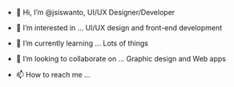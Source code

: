 - 👋 Hi, I’m @jsiswanto, UI/UX Designer/Developer
- 👀 I’m interested in ...
UI/UX design and front-end development

- 🌱 I’m currently learning ...
Lots of things

- 💞️ I’m looking to collaborate on ...
Graphic design and Web apps

- 📫 How to reach me ...

